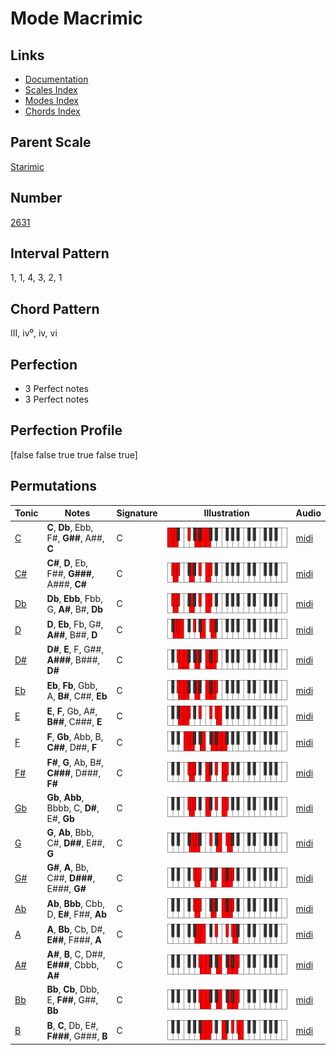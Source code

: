 # Mode Macrimic

## Links

- [Documentation](index.md)
- [Scales Index](Scales.md)
- [Modes Index](Modes.md)
- [Chords Index](Chords.md)

## Parent Scale

[Starimic](ScaleStarimic.md)

## Number

[2631](https://ianring.com/musictheory/scales/2631)

## Interval Pattern

1, 1, 4, 3, 2, 1

## Chord Pattern

III, iv⁰, iv, vi

## Perfection

- 3 Perfect notes
- 3 Perfect notes

## Perfection Profile

[false false true true false true]

## Permutations

| Tonic | Notes | Signature | Illustration | Audio |
|-------|-------|-----------|--------------|-------|
| [C](ModeCNaturalMacrimic.md) | **C**, **Db**, Ebb, F#, **G##**, A##, **C** | C | ![CNaturalMacrimic](ModeCNaturalMacrimic.png) | [midi](https://github.com/edipermadi/music/blob/main/docs/ModeCNaturalMacrimic.mid?raw=true) |
| [C#](ModeCSharpMacrimic.md) | **C#**, **D**, Eb, F##, **G###**, A###, **C#** | C | ![CSharpMacrimic](ModeCSharpMacrimic.png) | [midi](https://github.com/edipermadi/music/blob/main/docs/ModeCSharpMacrimic.mid?raw=true) |
| [Db](ModeDFlatMacrimic.md) | **Db**, **Ebb**, Fbb, G, **A#**, B#, **Db** | C | ![DFlatMacrimic](ModeDFlatMacrimic.png) | [midi](https://github.com/edipermadi/music/blob/main/docs/ModeDFlatMacrimic.mid?raw=true) |
| [D](ModeDNaturalMacrimic.md) | **D**, **Eb**, Fb, G#, **A##**, B##, **D** | C | ![DNaturalMacrimic](ModeDNaturalMacrimic.png) | [midi](https://github.com/edipermadi/music/blob/main/docs/ModeDNaturalMacrimic.mid?raw=true) |
| [D#](ModeDSharpMacrimic.md) | **D#**, **E**, F, G##, **A###**, B###, **D#** | C | ![DSharpMacrimic](ModeDSharpMacrimic.png) | [midi](https://github.com/edipermadi/music/blob/main/docs/ModeDSharpMacrimic.mid?raw=true) |
| [Eb](ModeEFlatMacrimic.md) | **Eb**, **Fb**, Gbb, A, **B#**, C##, **Eb** | C | ![EFlatMacrimic](ModeEFlatMacrimic.png) | [midi](https://github.com/edipermadi/music/blob/main/docs/ModeEFlatMacrimic.mid?raw=true) |
| [E](ModeENaturalMacrimic.md) | **E**, **F**, Gb, A#, **B##**, C###, **E** | C | ![ENaturalMacrimic](ModeENaturalMacrimic.png) | [midi](https://github.com/edipermadi/music/blob/main/docs/ModeENaturalMacrimic.mid?raw=true) |
| [F](ModeFNaturalMacrimic.md) | **F**, **Gb**, Abb, B, **C##**, D##, **F** | C | ![FNaturalMacrimic](ModeFNaturalMacrimic.png) | [midi](https://github.com/edipermadi/music/blob/main/docs/ModeFNaturalMacrimic.mid?raw=true) |
| [F#](ModeFSharpMacrimic.md) | **F#**, **G**, Ab, B#, **C###**, D###, **F#** | C | ![FSharpMacrimic](ModeFSharpMacrimic.png) | [midi](https://github.com/edipermadi/music/blob/main/docs/ModeFSharpMacrimic.mid?raw=true) |
| [Gb](ModeGFlatMacrimic.md) | **Gb**, **Abb**, Bbbb, C, **D#**, E#, **Gb** | C | ![GFlatMacrimic](ModeGFlatMacrimic.png) | [midi](https://github.com/edipermadi/music/blob/main/docs/ModeGFlatMacrimic.mid?raw=true) |
| [G](ModeGNaturalMacrimic.md) | **G**, **Ab**, Bbb, C#, **D##**, E##, **G** | C | ![GNaturalMacrimic](ModeGNaturalMacrimic.png) | [midi](https://github.com/edipermadi/music/blob/main/docs/ModeGNaturalMacrimic.mid?raw=true) |
| [G#](ModeGSharpMacrimic.md) | **G#**, **A**, Bb, C##, **D###**, E###, **G#** | C | ![GSharpMacrimic](ModeGSharpMacrimic.png) | [midi](https://github.com/edipermadi/music/blob/main/docs/ModeGSharpMacrimic.mid?raw=true) |
| [Ab](ModeAFlatMacrimic.md) | **Ab**, **Bbb**, Cbb, D, **E#**, F##, **Ab** | C | ![AFlatMacrimic](ModeAFlatMacrimic.png) | [midi](https://github.com/edipermadi/music/blob/main/docs/ModeAFlatMacrimic.mid?raw=true) |
| [A](ModeANaturalMacrimic.md) | **A**, **Bb**, Cb, D#, **E##**, F###, **A** | C | ![ANaturalMacrimic](ModeANaturalMacrimic.png) | [midi](https://github.com/edipermadi/music/blob/main/docs/ModeANaturalMacrimic.mid?raw=true) |
| [A#](ModeASharpMacrimic.md) | **A#**, **B**, C, D##, **E###**, Cbbb, **A#** | C | ![ASharpMacrimic](ModeASharpMacrimic.png) | [midi](https://github.com/edipermadi/music/blob/main/docs/ModeASharpMacrimic.mid?raw=true) |
| [Bb](ModeBFlatMacrimic.md) | **Bb**, **Cb**, Dbb, E, **F##**, G##, **Bb** | C | ![BFlatMacrimic](ModeBFlatMacrimic.png) | [midi](https://github.com/edipermadi/music/blob/main/docs/ModeBFlatMacrimic.mid?raw=true) |
| [B](ModeBNaturalMacrimic.md) | **B**, **C**, Db, E#, **F###**, G###, **B** | C | ![BNaturalMacrimic](ModeBNaturalMacrimic.png) | [midi](https://github.com/edipermadi/music/blob/main/docs/ModeBNaturalMacrimic.mid?raw=true) |
